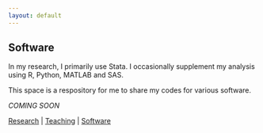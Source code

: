 ```yaml
---
layout: default
---
```


## Software

In my research, I primarily use Stata. I occasionally supplement my analysis using R, Python, MATLAB and SAS. 

This space is a respository for me to share my codes for various software.

_COMING SOON_

[Research](./research.html) | [Teaching](./teaching.html) | [Software](./software.html)
